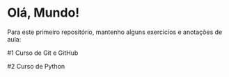 # Olá, Mundo!
 Para este primeiro repositório, mantenho alguns exercicios e anotações de aula:

#1 Curso de Git e GitHub

#2 Curso de Python
